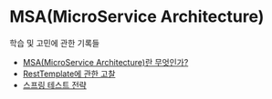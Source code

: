 # MSA(MicroService Architecture)

학습 및 고민에 관한 기록들

- [MSA(MicroService Architecture)란 무엇인가?](https://junghyungil.tistory.com/188)
- [RestTemplate에 관한 고찰](https://junghyungil.tistory.com/84)
- [스프링 테스트 전략](https://junghyungil.tistory.com/85)

